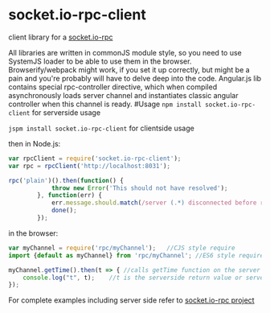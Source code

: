 # socket.io-rpc-client
client library for a [socket.io-rpc](https://github.com/capaj/socket.io-rpc)

All libraries are written in commonJS module style, so you need to use SystemJS loader to be able to use them in the browser. Browserify/webpack might work, if you set it up correctly, but might be a pain and you're probably will have to delve deep into the code.
Angular.js lib contains special rpc-controller directive, which when compiled asynchronously loads server channel and instantiates classic angular controller when this channel is ready.
#Usage
```npm install socket.io-rpc-client```  for serverside usage

```jspm install socket.io-rpc-client``` for clientside usage

then in Node.js:
```javascript
var rpcClient = require('socket.io-rpc-client');
var rpc = rpcClient('http://localhost:8031');

rpc('plain')().then(function() {
			throw new Error('This should not have resolved');
		}, function(err) {
			err.message.should.match(/server (.*) disconnected before returning, call rejected/);
			done();
		});
```

in the browser:
```javascript
var myChannel = require('rpc/myChannel');   //CJS style require
import {default as myChannel} from 'rpc/myChannel'; //ES6 style require

myChannel.getTime().then(t => { //calls getTime function on the server
    console.log("t", t);    //t is the serverside return value or serverside promise resolve value
});    
```

For complete examples including server side refer to [socket.io-rpc project](https://github.com/capaj/socket.io-rpc)
